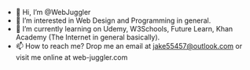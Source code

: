 - 👋 Hi, I’m @WebJuggler
- 👀 I’m interested in Web Design and Programming in general.
- 🌱 I’m currently learning on Udemy, W3Schools, Future Learn, Khan Academy (The Internet in general basically). 
- 📫 How to reach me? Drop me an email at jake55457@outlook.com or visit me online at web-juggler.com

